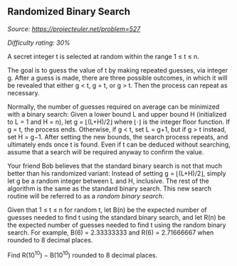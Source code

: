 Randomized Binary Search
------------------------

*Source: https://projecteuler.net/problem=527*


*Difficulty rating: 30%*

A secret integer t is selected at random within the range 1 ≤ t ≤ n.

The goal is to guess the value of t by making repeated guesses, via
integer g. After a guess is made, there are three possible outcomes, in
which it will be revealed that either g \< t, g = t, or g \> t. Then the
process can repeat as necessary.

Normally, the number of guesses required on average can be minimized
with a binary search: Given a lower bound L and upper bound H
(initialized to L = 1 and H = n), let g = ⌊(L+H)/2⌋ where ⌊⋅⌋ is the
integer floor function. If g = t, the process ends. Otherwise, if g \<
t, set L = g+1, but if g \> t instead, set H = g−1. After setting the
new bounds, the search process repeats, and ultimately ends once t is
found. Even if t can be deduced without searching, assume that a search
will be required anyway to confirm the value.

Your friend Bob believes that the standard binary search is not that
much better than his randomized variant: Instead of setting g =
⌊(L+H)/2⌋, simply let g be a random integer between L and H, inclusive.
The rest of the algorithm is the same as the standard binary search.
This new search routine will be referred to as a *random binary search*.

Given that 1 ≤ t ≤ n for random t, let B(n) be the expected number of
guesses needed to find t using the standard binary search, and let R(n)
be the expected number of guesses needed to find t using the random
binary search. For example, B(6) = 2.33333333 and R(6) = 2.71666667 when
rounded to 8 decimal places.

Find R(10<sup>10</sup>) − B(10<sup>10</sup>) rounded to 8 decimal places.
